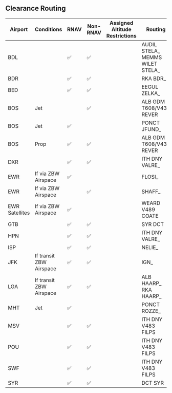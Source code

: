 ## Clearance Routing

| Airport | Conditions | RNAV | Non-RNAV | Assigned Altitude <br> Restrictions | Routing |
| ------- | ---------- | --------- | ------- | ---- | ----- |
| BDL | |:white_check_mark: |:white_check_mark:  | | AUDIL STELA_ <br> MEMMS WILET STELA_ |
| BDR | |:white_check_mark: |:white_check_mark:  | | RKA BDR_ |
| BED | |:white_check_mark: |:white_check_mark:  | | EEGUL ZELKA_ |
| BOS  | Jet | | :white_check_mark: | |  ALB GDM T608/V431 REVER |
| BOS  | Jet | :white_check_mark: |  |  | PONCT JFUND_ |
| BOS  | Prop |:white_check_mark: |:white_check_mark:  | | ALB GDM T608/V431 REVER |
| DXR | |:white_check_mark: |:white_check_mark:  | | ITH DNY VALRE_ |
| EWR | If via ZBW Airspace | :white_check_mark: |  | | FLOSI_ |
| EWR | If via ZBW Airspace | | :white_check_mark: | | SHAFF_ |
| EWR Satellites | If via ZBW Airspace | :white_check_mark: |  | | WEARD V489 COATE |
| GTB | |:white_check_mark: |:white_check_mark:  | | SYR DCT |
| HPN | |:white_check_mark: |:white_check_mark:  | | ITH DNY VALRE_ | 
| ISP | |:white_check_mark: |:white_check_mark:  | | NELIE_ |
| JFK | If transit ZBW Airspace | :white_check_mark: |:white_check_mark:  | | IGN_ |
| LGA | If transit ZBW Airspace | :white_check_mark: |:white_check_mark:  | | ALB HAARP_ <br> RKA HAARP_|
| MHT | Jet | :white_check_mark: |  | | PONCT ROZZE_ |
| MSV | |:white_check_mark: |:white_check_mark:  | | ITH DNY V483 FILPS |
| POU | |:white_check_mark: |:white_check_mark:  | | ITH DNY V483 FILPS |
| SWF | |:white_check_mark: |:white_check_mark:  | | ITH DNY V483 FILPS |
| SYR | |:white_check_mark: |:white_check_mark:  | | DCT SYR |
